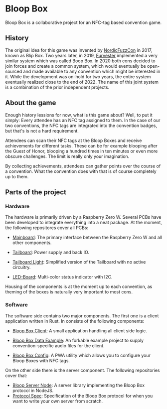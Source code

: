 # Bloop Box

Bloop Box is a collaborative project for an NFC-tag based convention game.

## History

The original idea for this game was invented by [NordicFuzzCon](https://nordicfuzzcon.org/) in 2017, known as Blip Box. Two years later, in 2019, [Furvester](https://furvester.org) implemented a very similar system which was called Boop Box. In 2020 both cons decided to join forces and create a common system, which would eventually be open-sourced and made available to any convention which might be interested in it. While the development was on-hold for two years, the entire system eventually realized close to the end of 2022. The name of this joint system is a combination of the prior independent projects.

## About the game

Enough history lessions for now, what is this game about? Well, to put it simply: Every attendee has an NFC tag assigned to them. In the case of our two conventions, the NFC tags are integrated into the convention badges, but that's is not a hard requirement.

Attendees can scan their NFC tags at the Bloop Boxes and receive achievements for different tasks. These can be for example blooping after the Guest of Honor, blooping a hundred times in ten minutes or even more obscure challenges. The limit is really only your imagination.

By collecting achievements, attendees can gather points over the course of a convention. What the convention does with that is of course completely up to them.

## Parts of the project

### Hardware

The hardware is primarily driven by a Raspberry Zero W. Several PCBs have been developed to integrate everything into a neat package. At the moment, the following repositores cover all PCBs:

- [Mainboard](https://github.com/bloop-box/bloop-box-mainboard):
  The primary interface between the Raspberry Zero W and all other components.

- [Tailboard](https://github.com/bloop-box/bloop-box-tailboard):
  Power supply and back IO.
  
- [Tailboard Light](https://github.com/bloop-box/bloop-box-tailboard-light):
  Simplified version of the Tailboard with no active circuitry.

- [LED-Board](https://github.com/bloop-box/bloop-box-led-board-i2c):
  Multi-color status indicator with I2C.

Housing of the components is at the moment up to each convention, as theming of the boxes is naturally very important to most cons.

### Software

The software side contains two major components. The first one is a client application written in Rust. In consists of the following components:

- [Bloop Box Client](https://github.com/bloop-box/bloop-box-client):
  A small application handling all client side logic.

- [Bloop Box Data Example](https://github.com/bloop-box/bloop-box-data-example):
  An forkable example project to supply convention-specific audio files for the client.

- [Bloop Box Config](https://github.com/bloop-box/bloop-box-config):
  A PWA utility which allows you to configure your Bloop Boxes with NFC tags.

On the other side there is the server component. The following repositories cover that:

- [Bloop Server Node](https://github.com/bloop-box/bloop-box-client):
  A server library implementing the Bloop Box protocol in NodeJS.
- [Protocol Spec](https://github.com/bloop-box/protocol-spec):
  Specification of the Bloop Box protocol for when you want to write your own server from scratch.

